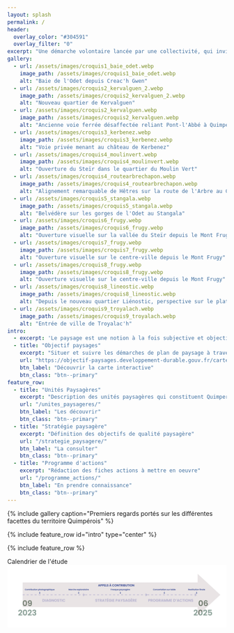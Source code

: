```yaml
---
layout: splash
permalink: /
header:
  overlay_color: "#304591"
  overlay_filter: "0"
excerpt: "Une démarche volontaire lancée par une collectivité, qui invite les acteur·ices de son territoire à porter un nouveau regard sur sa géographie, ses ressources et ses fonctionnalités."
gallery:
  - url: /assets/images/croquis1_baie_odet.webp
    image_path: /assets/images/croquis1_baie_odet.webp
    alt: "Baie de l'Odet depuis Creac'h Gwen"
  - url: /assets/images/croquis2_kervalguen_2.webp
    image_path: /assets/images/croquis2_kervalguen_2.webp
    alt: "Nouveau quartier de Kervalguen"
  - url: /assets/images/croquis2_kervalguen.webp
    image_path: /assets/images/croquis2_kervalguen.webp
    alt: "Ancienne voie ferrée désaffectée reliant Pont-l'Abbé à Quimper"
  - url: /assets/images/croquis3_kerbenez.webp
    image_path: /assets/images/croquis3_kerbenez.webp
    alt: "Voie privée menant au château de Kerbenez"
  - url: /assets/images/croquis4_moulinvert.webp
    image_path: /assets/images/croquis4_moulinvert.webp
    alt: "Ouverture du Steïr dans le quartier du Moulin Vert"
  - url: /assets/images/croquis4_routearbrechapon.webp
    image_path: /assets/images/croquis4_routearbrechapon.webp
    alt: "Alignement remarquable de Hêtres sur la route de l'Arbre au Chapon"
  - url: /assets/images/croquis5_stangala.webp
    image_path: /assets/images/croquis5_stangala.webp
    alt: "Belvédère sur les gorges de l'Odet au Stangala"
  - url: /assets/images/croquis6_frugy.webp
    image_path: /assets/images/croquis6_frugy.webp
    alt: "Ouverture visuelle sur la vallée du Steïr depuis le Mont Frugy"
  - url: /assets/images/croquis7_frugy.webp
    image_path: /assets/images/croquis7_frugy.webp
    alt: "Ouverture visuelle sur le centre-ville depuis le Mont Frugy"
  - url: /assets/images/croquis8_frugy.webp
    image_path: /assets/images/croquis8_frugy.webp
    alt: "Ouverture visuelle sur le centre-ville depuis le Mont Frugy"
  - url: /assets/images/croquis8_lineostic.webp
    image_path: /assets/images/croquis8_lineostic.webp
    alt: "Depuis le nouveau quartier Liénostic, perspective sur le plateau bocager sud"
  - url: /assets/images/croquis9_troyalach.webp
    image_path: /assets/images/croquis9_troyalach.webp
    alt: "Entrée de ville de Troyalac'h"
intro: 
  - excerpt: 'Le paysage est une notion à la fois subjective et objective. La convention européenne du paysage de 2000 le définit comme ce qui suit : "Le paysage est une partie de territoire tel que perçue par les populations, dont le caractère résulte de l’action de facteurs naturels et/ou humains et de leurs interrelations"'
  - title: "Objectif paysages"
    excerpt: "Situer et suivre les démarches de plan de paysage à travers la France"
    url: "https://objectif-paysages.developpement-durable.gouv.fr/carte-interactive-1"
    btn_label: "Découvrir la carte interactive"
    btn_class: "btn--primary"
feature_row:
  - title: "Unités Paysagères"
    excerpt: "Description des unités paysagères qui constituent Quimper"
    url: "/unites_paysageres/"
    btn_label: "Les découvrir"
    btn_class: "btn--primary"
  - title: "Stratégie paysagère"
    excerpt: "Définition des objectifs de qualité paysagère"
    url: "/strategie_paysagere/"
    btn_label: "La consulter"
    btn_class: "btn--primary"
  - title: "Programme d'actions"
    excerpt: "Rédaction des fiches actions à mettre en oeuvre"
    url: "/programme_actions/"
    btn_label: "En prendre connaissance"
    btn_class: "btn--primary"
---
```

{% include gallery caption="Premiers regards portés sur les différentes facettes du territoire Quimpérois" %}

{% include feature_row id="intro" type="center" %}

<div id="map"></div>

{% include feature_row %}

Calendrier de l'étude
![image](assets/images/frise_chronologique.webp)


<script>

var osm = L.tileLayer('https://tile.openstreetmap.org/{z}/{x}/{y}.png', {
    maxZoom: 19,
    attribution: '© OpenStreetMap'
});

var map = L.map('map', {
    center: [47.99483, -4.08923],
    zoom: 12,
    layers: [osm]
});

{%- for unite in site.unites_paysageres -%}
    {% if unite.location.latitude and unite.location.longitude %}
        L.marker([ {{unite.location.latitude}}, {{unite.location.longitude}} ])
         .bindPopup(L.popup({maxWidth:500}).setContent('{{unite.title}}<br><a href="{{ unite.url | relative_url }}">Détails</a>'))
         .addTo(map);
    {% endif %}
{% endfor %}

</script>